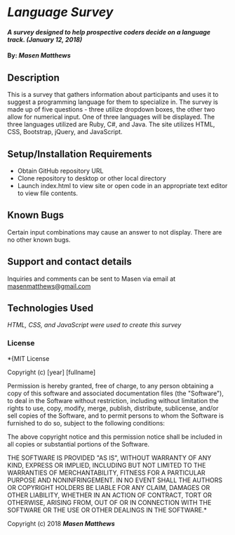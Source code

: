 # _Language Survey_

#### _A survey designed to help prospective coders decide on a language track. (January 12, 2018)_

#### By: _Masen Matthews_

## Description

This is a survey that gathers information about participants and uses it to suggest a programming language for them to specialize in. The survey is made up of five questions - three utilize dropdown boxes, the other two allow for numerical input. One of three languages will be displayed. The three languages utilized are Ruby, C#, and Java. The site utilizes HTML, CSS, Bootstrap, jQuery, and JavaScript.

## Setup/Installation Requirements

* Obtain GitHub repository URL
* Clone repository to desktop or other local directory
* Launch index.html to view site or open code in an appropriate text editor to view file contents.

## Known Bugs

Certain input combinations may cause an answer to not display. There are no other known bugs.

## Support and contact details

Inquiries and comments can be sent to Masen via email at masenmatthews@gmail.com

## Technologies Used

_HTML, CSS, and JavaScript were used to create this survey_

### License

*{MIT License

Copyright (c) [year] [fullname]

Permission is hereby granted, free of charge, to any person obtaining a copy
of this software and associated documentation files (the "Software"), to deal
in the Software without restriction, including without limitation the rights
to use, copy, modify, merge, publish, distribute, sublicense, and/or sell
copies of the Software, and to permit persons to whom the Software is
furnished to do so, subject to the following conditions:

The above copyright notice and this permission notice shall be included in all
copies or substantial portions of the Software.

THE SOFTWARE IS PROVIDED "AS IS", WITHOUT WARRANTY OF ANY KIND, EXPRESS OR
IMPLIED, INCLUDING BUT NOT LIMITED TO THE WARRANTIES OF MERCHANTABILITY,
FITNESS FOR A PARTICULAR PURPOSE AND NONINFRINGEMENT. IN NO EVENT SHALL THE
AUTHORS OR COPYRIGHT HOLDERS BE LIABLE FOR ANY CLAIM, DAMAGES OR OTHER
LIABILITY, WHETHER IN AN ACTION OF CONTRACT, TORT OR OTHERWISE, ARISING FROM,
OUT OF OR IN CONNECTION WITH THE SOFTWARE OR THE USE OR OTHER DEALINGS IN THE
SOFTWARE.*

Copyright (c) 2018 **_Masen Matthews_**
